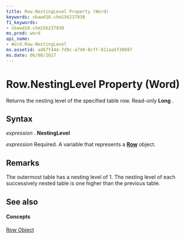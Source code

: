 ```yaml
---
title: Row.NestingLevel Property (Word)
keywords: vbawd10.chm156237930
f1_keywords:
- vbawd10.chm156237930
ms.prod: word
api_name:
- Word.Row.NestingLevel
ms.assetid: ad67f444-7d9c-a749-0cff-811aa5f30697
ms.date: 06/08/2017
---
```



# Row.NestingLevel Property (Word)

Returns the nesting level of the specified table row. Read-only  **Long** .


## Syntax

 _expression_ . **NestingLevel**

 _expression_ Required. A variable that represents a **[Row](Word.Row.md)** object.


## Remarks

The outermost table has a nesting level of 1. The nesting level of each successively nested table is one higher than the previous table.


## See also


#### Concepts


[Row Object](Word.Row.md)

